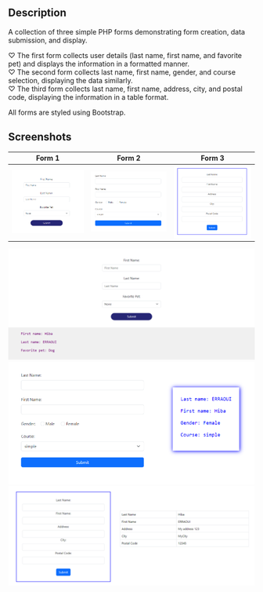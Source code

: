 ## Description
A collection of three simple PHP forms demonstrating form creation, data submission, and display.

♡ The first form collects user details (last name, first name, and favorite pet) and displays the information in a formatted manner.  
♡ The second form collects last name, first name, gender, and course selection, displaying the data similarly.  
♡ The third form collects last name, first name, address, city, and postal code, displaying the information in a table format.  

All forms are styled using Bootstrap.

## Screenshots

| Form 1 | Form 2 | Form 3 |
|--------|--------|--------|
| ![Form 1](form1.png) | ![Form 2](form2.png) | ![Form 3](form3.png) |

<img src="form1-1.png">
<img src="form2-1.png">
<img src="form3-1.png">
